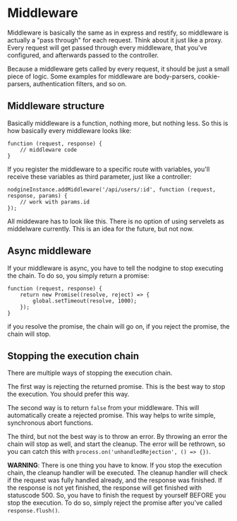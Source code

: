 # Middleware #

Middleware is basically the same as in express and restify, so middleware is actually a
"pass through" for each request. Think about it just like a proxy. Every request will
get passed through every middleware, that you've configured, and afterwards passed
to the controller.

Because a middleware gets called by every request, it should be just a small piece of logic.
Some examples for middleware are body-parsers, cookie-parsers, authentication filters, and
so on.

## Middleware structure ##

Basically middleware is a function, nothing more, but nothing less. So this is how basically
every middleware looks like:

    function (request, response) {
        // middleware code
    }

If you register the middleware to a specific route with variables, you'll receive these variables
as third parameter, just like a controller:

    nodgineInstance.addMiddleware('/api/users/:id', function (request, response, params) {
        // work with params.id
    });

All middeware has to look like this. There is no option of using servelets as middelware currently.
This is an idea for the future, but not now.

## Async middleware ##

If your middleware is async, you have to tell the nodgine to stop executing the chain. To do so,
you simply return a promise:

    function (request, response) {
        return new Promise((resolve, reject) => {
            global.setTimeout(resolve, 1000);
        });
    }
    
if you resolve the promise, the chain will go on, if you reject the promise, the chain will stop.

## Stopping the execution chain ##

There are multiple ways of stopping the execution chain.

The first way is rejecting the returned promise. This is the best way to stop the execution. You
should prefer this way.

The second way is to return `false` from your middleware. This will automatically create a rejected
promise. This way helps to write simple, synchronous abort functions.

The third, but not the best way is to throw an error. By throwing an error the chain will stop as well,
and start the cleanup. The error will be rethrown, so you can catch this with
`process.on('unhandledRejection', () => {})`.

**WARNING**: There is one thing you have to know. If you stop the execution chain, the cleanup handler
will be executed. The cleanup handler will check if the request was fully handled already, and the
response was finished. If the response is not yet finished, the response will get finished with statuscode
500. So, you have to finish the request by yourself BEFORE you stop the execution. To do so, simply reject
the promise after you've called `response.flush()`.